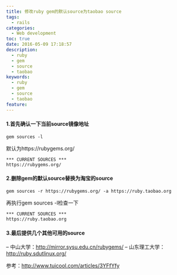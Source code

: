 ```yaml
---
title: 修改ruby gem的默认source为taobao source
tags:
  - rails
categories:
  - Web development
toc: true
date: 2016-05-09 17:18:57
description: 
  - ruby
  - gem
  - source
  - taobao
keywords:
  - ruby
  - gem
  - source
  - taobao
feature:
---
```


#### 1.首先确认一下当前source镜像地址
```
gem sources -l
```
默认为https://rubygems.org/
```
*** CURRENT SOURCES ***
https://rubygems.org/
```
#### 2.删除gem的默认source替换为淘宝的source
```
gem sources -r https://rubygems.org/ -a https://ruby.taobao.org
```
再执行gem sources -l检查一下
```
*** CURRENT SOURCES ***
https://ruby.taobao.org
```
#### 3.最后提供几个其他可用的source

– 中山大学：http://mirror.sysu.edu.cn/rubygems/
– 山东理工大学：http://ruby.sdutlinux.org/

参考：http://www.tuicool.com/articles/3YFfYfy


